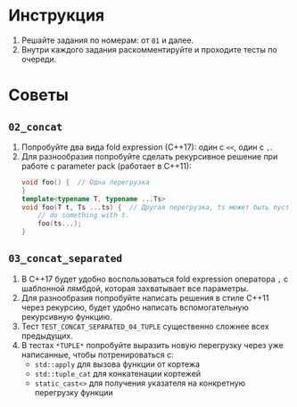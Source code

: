 # Инструкция

1. Решайте задания по номерам: от `01` и далее.
2. Внутри каждого задания раскомментируйте и проходите тесты по очереди.

# Советы

## `02_concat`
1. Попробуйте два вида fold expression (C++17): один с `<<`, один с `,`.
1. Для разнообразия попробуйте сделать рекурсивное решение при работе с parameter pack (работает в C++11):
    ```c++
    void foo() {  // Одна перегрузка
    }
    template<typename T, typename ...Ts>
    void foo(T t, Ts ...ts) {  // Другая перегрузка, ts может быть пустой.
        // do something with t.
        foo(ts...);
    }
    ```

## `03_concat_separated`
1. В C++17 будет удобно воспользоваться fold expression оператора `,` с шаблонной лямбдой, которая захватывает все параметры.
1. Для разнообразия попробуйте написать решения в стиле C++11 через рекурсию, будет удобно написать вспомогательную рекурсивную функцию.
1. Тест `TEST_CONCAT_SEPARATED_04_TUPLE` существенно сложнее всех предыдущих.
1. В тестах `*TUPLE*` попробуйте выразить новую перегрузку через уже написанные, чтобы потренироваться с:
    * `std::apply` для вызова функции от кортежа
    * `std::tuple_cat` для конкатенации кортежей
    * `static_cast<>` для получения указателя на конкретную перегрузку функции
